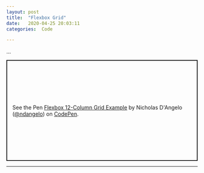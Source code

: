 ```yaml
---
layout: post
title:  "Flexbox Grid"
date:   2020-04-25 20:03:11
categories:  Code

---
```

...

<p class="codepen" data-height="265" data-theme-id="light" data-default-tab="html,result" data-user="ndangelo" data-slug-hash="WNNXjry" style="height: 265px; box-sizing: border-box; display: flex; align-items: center; justify-content: center; border: 2px solid; margin: 1em 0; padding: 1em;" data-pen-title="Flexbox 12-Column Grid Example">
  <span>See the Pen <a href="https://codepen.io/ndangelo/pen/WNNXjry">
  Flexbox 12-Column Grid Example</a> by Nicholas D'Angelo (<a href="https://codepen.io/ndangelo">@ndangelo</a>)
  on <a href="https://codepen.io">CodePen</a>.</span>
</p>
<script async src="https://static.codepen.io/assets/embed/ei.js"></script>

---